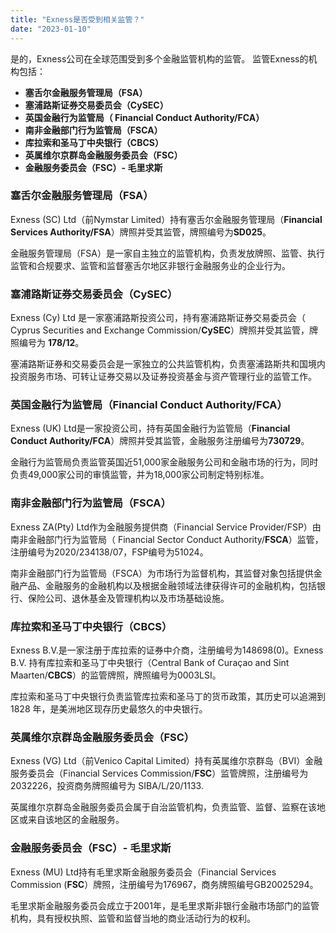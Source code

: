 ```yaml
---
title: "Exness是否受到相关监管？"
date: "2023-01-10"
---
```


是的，Exness公司在全球范围受到多个金融监管机构的监管。 监管Exness的机构包括：

- **塞舌尔金融服务管理局（FSA）**
- **塞浦路斯证券交易委员会（CySEC）**
- **英国金融行为监管局（ Financial Conduct Authority/FCA）**
- **南非金融部门行为监管局（FSCA）**
- **库拉索和圣马丁中央银行（CBCS）**
- **英属维尔京群岛金融服务委员会（FSC）**
- **金融服务委员会（FSC）- 毛里求斯**

### 塞舌尔金融服务管理局（FSA）

Exness (SC) Ltd（前Nymstar Limited）持有塞舌尔金融服务管理局（**Financial Services Authority/FSA**）牌照并受其监管，牌照编号为**SD025**。

金融服务管理局（FSA）是一家自主独立的监管机构，负责发放牌照、监管、执行监管和合规要求、监管和监督塞舌尔地区非银行金融服务业的企业行为。

### 塞浦路斯证券交易委员会（CySEC）

Exness (Cy) Ltd 是一家塞浦路斯投资公司，持有塞浦路斯证券交易委员会（ Cyprus Securities and Exchange Commission/**CySEC**）牌照并受其监管，牌照编号为 **178/12**。

塞浦路斯证券和交易委员会是一家独立的公共监管机构，负责塞浦路斯共和国境内投资服务市场、可转让证券交易以及证券投资基金与资产管理行业的监管工作。

### **英国金融行为监管局（Financial Conduct Authority/FCA）**

Exness (UK) Ltd是一家投资公司，持有英国金融行为监管局（**Financial Conduct Authority/FCA**）牌照并受其监管，金融服务注册编号为**730729**。

金融行为监管局负责监管英国近51,000家金融服务公司和金融市场的行为，同时负责49,000家公司的审慎监管，并为18,000家公司制定特别标准。

### 南非金融部门行为监管局（FSCA）

Exness ZA(Pty) Ltd作为金融服务提供商（Financial Service Provider/FSP）由南非金融部门行为监管局（ Financial Sector Conduct Authority/**FSCA**）监管，注册编号为2020/234138/07，FSP编号为51024。

南非金融部门行为监管局（FSCA）为市场行为监督机构，其监督对象包括提供金融产品、金融服务的金融机构以及根据金融领域法律获得许可的金融机构，包括银行、保险公司、退休基金及管理机构以及市场基础设施。

### 库拉索和圣马丁中央银行（CBCS）

Exness B.V.是一家注册于库拉索的证券中介商，注册编号为148698(0)。Exness B.V. 持有库拉索和圣马丁中央银行（Central Bank of Curaçao and Sint Maarten/**CBCS**）的监管牌照，牌照编号为0003LSI。

库拉索和圣马丁中央银行负责监管库拉索和圣马丁的货币政策，其历史可以追溯到 1828 年，是美洲地区现存历史最悠久的中央银行。

### 英属维尔京群岛金融服务委员会（FSC）

Exness (VG) Ltd（前Venico Capital Limited）持有英属维尔京群岛（BVI）金融服务委员会（Financial Services Commission/**FSC**）监管牌照，注册编号为2032226，投资商务牌照编号为 SIBA/L/20/1133.

英属维尔京群岛金融服务委员会属于自治监管机构，负责监管、监督、监察在该地区或来自该地区的金融服务。

### **金融服务委员会（FSC）- 毛里求斯**

Exness (MU) Ltd持有毛里求斯金融服务委员会（Financial Services Commission (**FSC**）牌照，注册编号为176967，商务牌照编号GB20025294。

毛里求斯金融服务委员会成立于2001年，是毛里求斯非银行金融市场部门的监管机构，具有授权执照、监管和监督当地的商业活动行为的权利。

